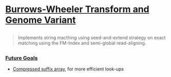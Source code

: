 # <ins>Burrows-Wheeler Transform and Genome Variant </ins>

## 

> Implements string macthing using seed-and-extend strategy 
> on exact matching using the FM-Index and semi-global read-aligning.

## 

### <ins> Future Goals </ins>
* [Compressed suffix array](https://www.cs.cmu.edu/~dga/csa.pdf), for more efficient look-ups

